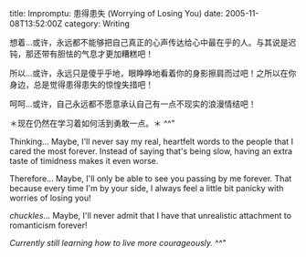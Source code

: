title: Impromptu: 患得患失 (Worrying of Losing You)
date: 2005-11-08T13:52:00Z
category: Writing

想着…或许，永远都不能够把自己真正的心声传达给心中最在乎的人。与其说是迟钝，那还带有胆怯的气息才更加糟糕吧！

所以…或许，永远只是傻乎乎地，眼睁睁地看着你的身影擦肩而过吧！之所以在你身边，总是觉得患得患失的惊惶失措吧！

呵呵…或许，自己永远都不愿意承认自己有一点不现实的浪漫情结吧！

＊现在仍然在学习着如何活到勇敢一点。＊ ^^"

Thinking… Maybe, I'll never say my real, heartfelt words to the people that I cared the most forever. Instead of saying that's being slow, having an extra taste of timidness makes it even worse.

Therefore… Maybe, I'll only be able to see you passing by me forever. That because every time I'm by your side, I always feel a little bit panicky with worries of losing you!

*chuckles*… Maybe, I'll never admit that I have that unrealistic attachment to romanticism forever!

*Currently still learning how to live more courageously.* ^^"
